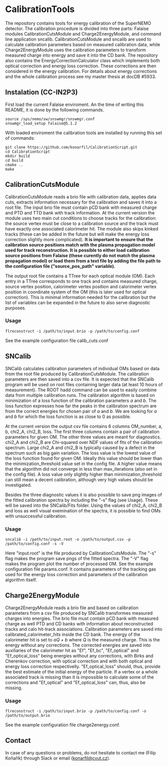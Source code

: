 # CalibrationTools
 The repository contains tools for energy calibration of the SuperNEMO detector. The calibration procedure is divided into three parts: Falaise modules CalibrationCutsModule and Charge2EnergyModule, and command line application sncalib. CalibrationCutsModule and sncalib are used to calculate calibration parameters based on measured calibration data, while Charge2EnergyModule uses the calibration parameters to transform measured charge into energy and save it into the CD bank. The repository also contains the EnergyCorrectionCalculator class which implements both optical correction and energy loss correction. These corrections are then considered in the energy calibration. For details about energy corrections and the whole calibration process see my master thesis at docDB #5933.

## Instalation (CC-IN2P3)
First load the current Falaise enviroment. An the time of writing this README, it is done by the following commands.
```
source /sps/nemo/sw/snswmgr/snswmgr.conf
snswmgr_load_setup falaise@5.1.2
```

With loaded enviroment the calibration tools are installed by running this set of commands:

```
git clone https://github.com/konarfil/CalibrationScript.git
cd CalibrationScript
mkdir build
cd build
cmake ..
make
```

## CalibrationCutsModule
CalibrationCutsModule reads a brio file with calibration data, applies data cuts, extracts information necessary for the calibration and saves it into a root file. The input brio file must contain pCD bank with measured charge and PTD and TTD bank with track information. At the current version the module uses two main cut conditions to choose tracks for the calibration: the source vertex must be close to a calibration source and the track must have exactly one associated calorimeter hit. The module also skips kinked tracks (these can be added in the future but will make the energy loss correction slightly more complicated). **It is important to ensure that the calibration source positions match with the plasma propagation model used for track reconstruction. It is possible to either load calibration source positions from Falaise (these curently do not match the plasma propagation model) or load them from a text file by adding the file path to the configuration file ("source_pos_path" variable).**

The output root file contains a TTree for each optical module (OM). Each entry in a TTree corresponds to one track and contains measured charge, source vertex position, calorimeter vertex position and calorimeter vertex position in coordinate system of the OM (this is later used for optical correction). This is minimal information needed for the calibration but the list of variables can be expanded in the future to also serve diagnostic purposes.

### Usage
`flreconstruct -i /path/to/input.brio -p /path/to/config.conf`

See the example configuration file calib_cuts.conf

## SNCalib
SNCalib calculates calibration parameters of individual OMs based on data from the root file produced by CalibrationCutsModule. The calibration parameters are then saved into a csv file. It is expected that the SNCalib program will be used on root files containing larger data (at least 10 hours of measurement). The ROOT hadd command can be used to easily combine data from multiple calibration runs. The calibration algorithm is based on minimization of a loss function of the calibration parameters *a* and *b*. The loss function expresses how far the peaks in the calibration spectrum are from the correct energies for chosen pair of *a* and *b*. We are looking for *a* and *b* for which the loss function is as close to 0 as possible.

At the current version the output csv file contains 6 columns OM_number, a, b, chi2_A, chi2_B, loss. The first three columns contain a pair of calibration parameters for given OM. The other three values are meant for diagnostics. chi2_A and chi2_B are Chi-squared over NDF values of fits of the calibration spectrum. Large chi2_A and chi2_B is typically caused by a defect in the spectrum such as big gain variation. The loss value is the lowest value of the loss function found for given OM. Ideally this value should be lower than the minimization_threshold value set in the config file. A higher value means that the algorithm did not converge in less than max_iterations (also set in the config file). A loss value only slightly higher than minimization_threshold can still mean a decent calibration, although very high values should be investigated.

Besides the three diagnostic values it is also possible to save png images of the fitted calibration spectra by including the "-s" flag (see Usage). These will be saved into the SNCalib/Fits folder. Using the values of chi2_A, chi2_B and loss as well visual exemination of the spectra, it is possible to find OMs with unsuccessful calibration.

### Usage
`sncalib -i /path/to/input.root -o /path/to/output.csv -p /path/to/config.conf -s -V`

Here "input.root" is the file produced by CalibrationCutsModule. The "-s" flag makes the program save pngs of the fitted spectra. The "-V" flag makes the program plot the number of processed OM. See the example configuration file params.conf. It contains parameters of the tracking gas used for the energy loss correction and parameters of the calibration algorithm itself.

## Charge2EnergyModule
Charge2EnergyModule reads a brio file and based on calibration parameters from a csv file produced by SNCalib transformes measured charges into energies. The brio file must contain pCD bank with measured charge as well PTD and CD banks with information about reconstructed tracks and calo hit-track associations. Calibration parameters are saved into calibrated_calorimeter_hits inside the CD bank. The energy of the calorimeter hit is set to *aQ + b* where *Q* is the measured charge. This is the energy without any corrections. The corrected energies are saved into auxiliaries of the calorimeter hit as "Ef", "Ef_bc", "Ef_optical" and "Ef_optical_loss" being energies without any corrections, with Birks and Cherenkov correction, with optical correction and with both optical and energy loss correction respectivelly. "Ef_optical_loss" should, thus, provide the best estimate of the initial energy of the particle. If a vertex or a whole associated track is missing than it is impossible to calculate some of the corrections and "Ef_optical" and "Ef_optical_loss" can, thus, also be missing.

### Usage
`flreconstruct -i /path/to/input.brio -p /path/to/config.conf -o /path/to/output.brio`

See the example configuration file charge2energy.conf.

## Contact
In case of any questions or problems, do not hesitate to contact me (Filip Koňařík) through Slack or email (konarfil@cvut.cz).
